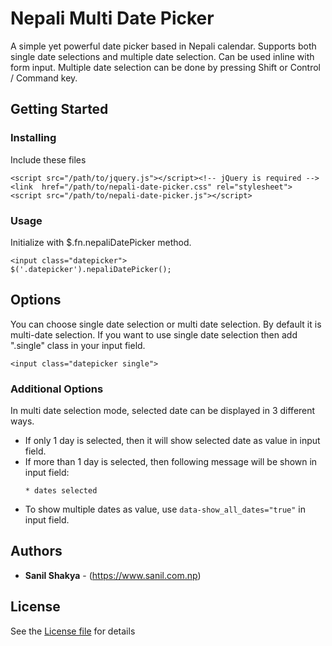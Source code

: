 # Nepali Multi Date Picker
A simple yet powerful date picker based in Nepali calendar. Supports both single date selections and multiple date selection. Can be used inline with form input. Multiple date selection can be done by pressing Shift or Control / Command key.

## Getting Started

### Installing

Include these files

```
<script src="/path/to/jquery.js"></script><!-- jQuery is required -->
<link  href="/path/to/nepali-date-picker.css" rel="stylesheet">
<script src="/path/to/nepali-date-picker.js"></script>
```

### Usage

Initialize with $.fn.nepaliDatePicker method.

```
<input class="datepicker">
$('.datepicker').nepaliDatePicker();
```

## Options

You can choose single date selection or multi date selection. By default it is multi-date selection.
If you want to use single date selection then add ".single" class in your input field.
```
<input class="datepicker single">
```

### Additional Options
In multi date selection mode, selected date can be displayed in 3 different ways.
* If only 1 day is selected, then it will show selected date as value in input field.
* If more than 1 day is selected, then following message will be shown in input field:
  ````
  * dates selected
  ````
* To show multiple dates as value, use ````data-show_all_dates="true"```` in input field.


## Authors

* **Sanil Shakya** - (https://www.sanil.com.np)


## License

See the <a href="https://github.com/sonill/Nepali-Multi-Date-Picker/blob/master/LICENSE">License file</a> for details
